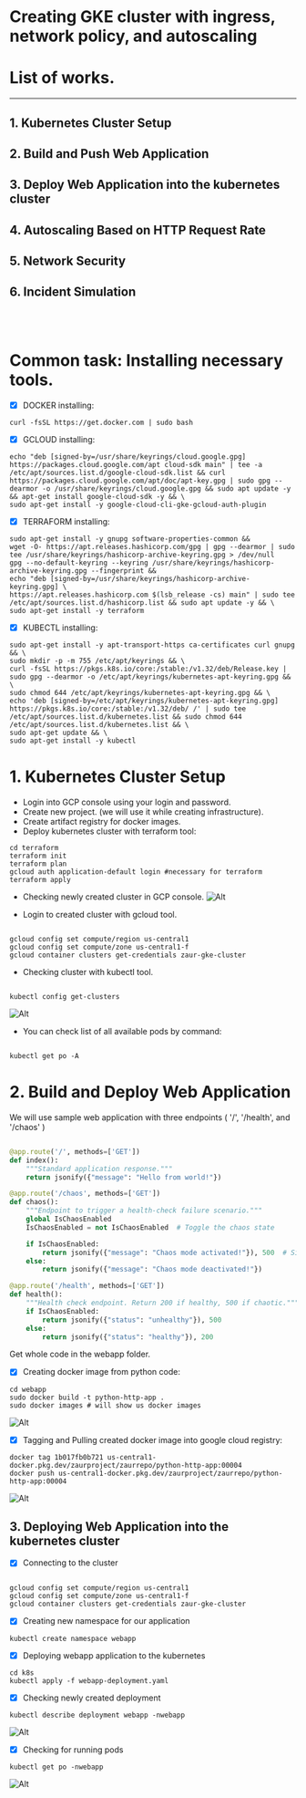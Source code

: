 # Creating GKE cluster with ingress, network policy, and autoscaling

# List of works.
-----
 
## 1. Kubernetes Cluster Setup
## 2. Build and Push Web Application 
## 3. Deploy Web Application into the kubernetes cluster
## 4. Autoscaling Based on HTTP Request Rate
## 5. Network Security 
## 6. Incident Simulation
</br >
</br > 

# Common task: Installing necessary tools.

- [x] DOCKER installing:
```shell
curl -fsSL https://get.docker.com | sudo bash
```
- [x] GCLOUD installing:
```shell
echo "deb [signed-by=/usr/share/keyrings/cloud.google.gpg] https://packages.cloud.google.com/apt cloud-sdk main" | tee -a /etc/apt/sources.list.d/google-cloud-sdk.list && curl https://packages.cloud.google.com/apt/doc/apt-key.gpg | sudo gpg --dearmor -o /usr/share/keyrings/cloud.google.gpg && sudo apt update -y && apt-get install google-cloud-sdk -y && \ 
sudo apt-get install -y google-cloud-cli-gke-gcloud-auth-plugin
```
- [x] TERRAFORM installing:
```shell
sudo apt-get install -y gnupg software-properties-common &&
wget -O- https://apt.releases.hashicorp.com/gpg | gpg --dearmor | sudo tee /usr/share/keyrings/hashicorp-archive-keyring.gpg > /dev/null
gpg --no-default-keyring --keyring /usr/share/keyrings/hashicorp-archive-keyring.gpg --fingerprint &&
echo "deb [signed-by=/usr/share/keyrings/hashicorp-archive-keyring.gpg] \
https://apt.releases.hashicorp.com $(lsb_release -cs) main" | sudo tee /etc/apt/sources.list.d/hashicorp.list && sudo apt update -y && \
sudo apt-get install -y terraform
```
- [x] KUBECTL installing:
```shell
sudo apt-get install -y apt-transport-https ca-certificates curl gnupg && \
sudo mkdir -p -m 755 /etc/apt/keyrings && \
curl -fsSL https://pkgs.k8s.io/core:/stable:/v1.32/deb/Release.key | sudo gpg --dearmor -o /etc/apt/keyrings/kubernetes-apt-keyring.gpg && \
sudo chmod 644 /etc/apt/keyrings/kubernetes-apt-keyring.gpg && \
echo 'deb [signed-by=/etc/apt/keyrings/kubernetes-apt-keyring.gpg] https://pkgs.k8s.io/core:/stable:/v1.32/deb/ /' | sudo tee /etc/apt/sources.list.d/kubernetes.list && sudo chmod 644 /etc/apt/sources.list.d/kubernetes.list && \
sudo apt-get update && \
sudo apt-get install -y kubectl
```

# 1. Kubernetes Cluster Setup
- Login into GCP console using your login and password.
- Create new project. (we will use it while creating infrastructure).
- Create artifact registry for docker images.
- Deploy kubernetes cluster with terraform tool:
```shell
cd terraform
terraform init
terraform plan
gcloud auth application-default login #necessary for terraform
terraform apply
```
- Checking newly created cluster in GCP console.
![Alt](images/3.png)

- Login to created cluster with gcloud tool.
```shell

gcloud config set compute/region us-central1
gcloud config set compute/zone us-central1-f
gcloud container clusters get-credentials zaur-gke-cluster

```
- Checking cluster with kubectl tool.
```shell

kubectl config get-clusters

```
![Alt](images/4.png)
- You can check list of all available pods by command:
```shell

kubectl get po -A

```

# 2. Build and Deploy Web Application
We will use sample web application with three endpoints ( '/', '/health', and '/chaos' )
```python

@app.route('/', methods=['GET'])
def index():
    """Standard application response."""
    return jsonify({"message": "Hello from world!"})

@app.route('/chaos', methods=['GET'])
def chaos():
    """Endpoint to trigger a health-check failure scenario."""
    global IsChaosEnabled
    IsChaosEnabled = not IsChaosEnabled  # Toggle the chaos state

    if IsChaosEnabled:
        return jsonify({"message": "Chaos mode activated!"}), 500  # Simulate failure
    else:
        return jsonify({"message": "Chaos mode deactivated!"})

@app.route('/health', methods=['GET'])
def health():
    """Health check endpoint. Return 200 if healthy, 500 if chaotic."""
    if IsChaosEnabled:
        return jsonify({"status": "unhealthy"}), 500
    else:
        return jsonify({"status": "healthy"}), 200

```
Get whole code in the webapp folder.

- [X] Creating docker image from python code:
```shell
cd webapp
sudo docker build -t python-http-app .
sudo docker images # will show us docker images
```
![Alt](images/1.png)

- [X] Tagging and Pulling created docker image into google cloud registry:
```shell
docker tag 1b017fb0b721 us-central1-docker.pkg.dev/zaurproject/zaurrepo/python-http-app:00004
docker push us-central1-docker.pkg.dev/zaurproject/zaurrepo/python-http-app:00004
```
![Alt](images/2.png)


## 3. Deploying Web Application into the kubernetes cluster

- [X] Connecting to the cluster
```shell

gcloud config set compute/region us-central1
gcloud config set compute/zone us-central1-f
gcloud container clusters get-credentials zaur-gke-cluster

```
- [X] Creating new namespace for our application
```shell
kubectl create namespace webapp
```

- [X] Deploying webapp application to the kubernetes
```shell
cd k8s
kubectl apply -f webapp-deployment.yaml
```
- [X] Checking newly created deployment
```shell
kubectl describe deployment webapp -nwebapp
```
![Alt](images/5.png)
- [X] Checking for running pods
```shell
kubectl get po -nwebapp
```
![Alt](images/6.png)
